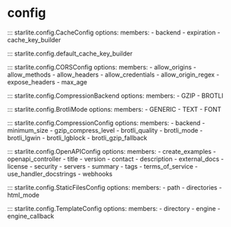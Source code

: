 # config

::: starlite.config.CacheConfig
    options:
        members:
            - backend
            - expiration
            - cache_key_builder

::: starlite.config.default_cache_key_builder

::: starlite.config.CORSConfig
    options:
        members:
            - allow_origins
            - allow_methods
            - allow_headers
            - allow_credentials
            - allow_origin_regex
            - expose_headers
            - max_age

::: starlite.config.CompressionBackend
    options:
        members:
            - GZIP
            - BROTLI

::: starlite.config.BrotliMode
    options:
        members:
            - GENERIC
            - TEXT
            - FONT

::: starlite.config.CompressionConfig
    options:
        members:
            - backend
            - minimum_size
            - gzip_compress_level
            - brotli_quality
            - brotli_mode
            - brotli_lgwin
            - brotli_lgblock
            - brotli_gzip_fallback

::: starlite.config.OpenAPIConfig
    options:
        members:
            - create_examples
            - openapi_controller
            - title
            - version
            - contact
            - description
            - external_docs
            - license
            - security
            - servers
            - summary
            - tags
            - terms_of_service
            - use_handler_docstrings
            - webhooks

::: starlite.config.StaticFilesConfig
    options:
        members:
            - path
            - directories
            - html_mode

::: starlite.config.TemplateConfig
    options:
        members:
            - directory
            - engine
            - engine_callback
